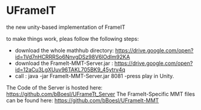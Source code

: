 # UFrameIT
the new unity-based implementation of FrameIT


to make things work, pleas follow the following steps:
- download the whole mathhub directory:
	https://drive.google.com/open?id=1Vd7nHCRRRSo6NnvgDSz98V6lOdIm92KA
- download the FrameIt-MMT-Server.jar :
	https://drive.google.com/open?id=12aCu3LgXUuv96TAKL705BK9_45ytrv4q
- call :
	java -jar FrameIt-MMT-Server.jar <path to mathhub-dir> 8081
-press play in Unity.


The Code of the Server is hosted here:
	https://github.com/bBoesl/UFrameTt_Server
The FrameIt-Specific MMT files can be found here:
	https://github.com/bBoesl/UFrameIt-MMT